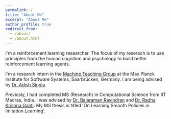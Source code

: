 ```yaml
---
permalink: /
title: "About Me"
excerpt: "About Me"
author_profile: true
redirect_from: 
  - /about/
  - /about.html
---   
```


I'm a reinforcement learning researcher. The focus of my reserach is to use principles from the human cognition and psychology to build better reinforcement learning agents.    

I'm a research intern in the [Machine Teaching Group](https://machineteaching.mpi-sws.org/index.html) at the Max Planck Institute for Software Systems, Saarbrücken, Germany. I am being advised by [Dr. Adish Singla](https://machineteaching.mpi-sws.org/adishsingla.html).

Previosly, I had completed MS (Research) in Computational Science from IIT Madras, India. I was advised by [Dr. Balaraman Ravindran](http://www.cse.iitm.ac.in/~ravi/) and [Dr. Radha Krishna Ganti](http://www.ee.iitm.ac.in/~rganti/). My MS thesis is titled 'On Learning Smooth Policies in Imitation Learning'. 

